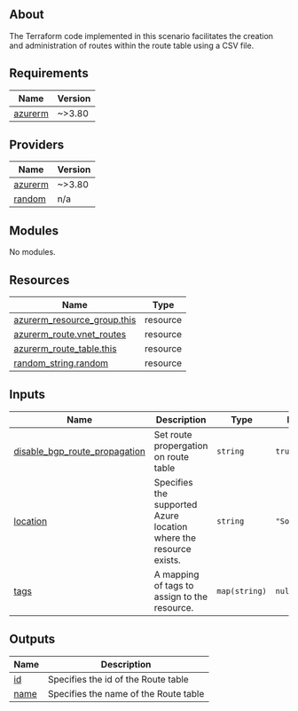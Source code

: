 <!-- BEGIN_TF_DOCS -->

## About

The Terraform code implemented in this scenario facilitates the creation and administration of routes within the route table using a CSV file.

## Requirements

| Name                                                               | Version |
| ------------------------------------------------------------------ | ------- |
| <a name="requirement_azurerm"></a> [azurerm](#requirement_azurerm) | ~>3.80  |

## Providers

| Name                                                         | Version |
| ------------------------------------------------------------ | ------- |
| <a name="provider_azurerm"></a> [azurerm](#provider_azurerm) | ~>3.80  |
| <a name="provider_random"></a> [random](#provider_random)    | n/a     |

## Modules

No modules.

## Resources

| Name                                                                                                                          | Type     |
| ----------------------------------------------------------------------------------------------------------------------------- | -------- |
| [azurerm_resource_group.this](https://registry.terraform.io/providers/hashicorp/azurerm/latest/docs/resources/resource_group) | resource |
| [azurerm_route.vnet_routes](https://registry.terraform.io/providers/hashicorp/azurerm/latest/docs/resources/route)            | resource |
| [azurerm_route_table.this](https://registry.terraform.io/providers/hashicorp/azurerm/latest/docs/resources/route_table)       | resource |
| [random_string.random](https://registry.terraform.io/providers/hashicorp/random/latest/docs/resources/string)                 | resource |

## Inputs

| Name                                                                                                                     | Description                                                       | Type          | Default        | Required |
| ------------------------------------------------------------------------------------------------------------------------ | ----------------------------------------------------------------- | ------------- | -------------- | :------: |
| <a name="input_disable_bgp_route_propagation"></a> [disable_bgp_route_propagation](#input_disable_bgp_route_propagation) | Set route propergation on route table                             | `string`      | `true`         |    no    |
| <a name="input_location"></a> [location](#input_location)                                                                | Specifies the supported Azure location where the resource exists. | `string`      | `"SouthIndia"` |    no    |
| <a name="input_tags"></a> [tags](#input_tags)                                                                            | A mapping of tags to assign to the resource.                      | `map(string)` | `null`         |    no    |

## Outputs

| Name                                            | Description                           |
| ----------------------------------------------- | ------------------------------------- |
| <a name="output_id"></a> [id](#output_id)       | Specifies the id of the Route table   |
| <a name="output_name"></a> [name](#output_name) | Specifies the name of the Route table |

<!-- END_TF_DOCS -->
